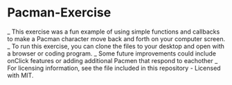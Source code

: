 # Pacman-Exercise
_
This exercise was a fun example of using simple functions and callbacks to make a Pacman character move back and forth on your computer screen. 
_ 
To run this exercise, you can clone the files to your desktop and open with a browser or coding program. 
_ 
Some future improvements could include onClick features or adding additional Pacmen that respond to eachother
_ 
For licensing information, see the file included in this repository - Licensed with MIT. 

